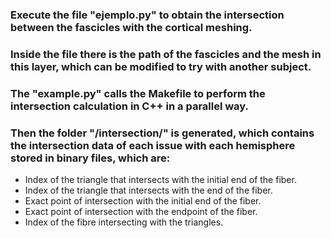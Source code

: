 ### Execute the file "ejemplo.py" to obtain the intersection between the fascicles with the cortical meshing. 
### Inside the file there is the path of the fascicles and the mesh in this layer, which can be modified to try with another subject. 
### The "example.py" calls the Makefile to perform the intersection calculation in C++ in a parallel way.

### Then the folder "/intersection/" is generated, which contains the intersection data of each issue with each hemisphere stored in binary files, which are:

- Index of the triangle that intersects with the initial end of the fiber.
- Index of the triangle that intersects with the end of the fiber.
- Exact point of intersection with the initial end of the fiber.
- Exact point of intersection with the endpoint of the fiber.
- Index of the fibre intersecting with the triangles.
